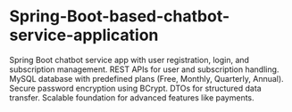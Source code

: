 # Spring-Boot-based-chatbot-service-application
Spring Boot chatbot service app with user registration, login, and subscription management. REST APIs for user and subscription handling. MySQL database with predefined plans (Free, Monthly, Quarterly, Annual). Secure password encryption using BCrypt. DTOs for structured data transfer. Scalable foundation for advanced features like payments.
